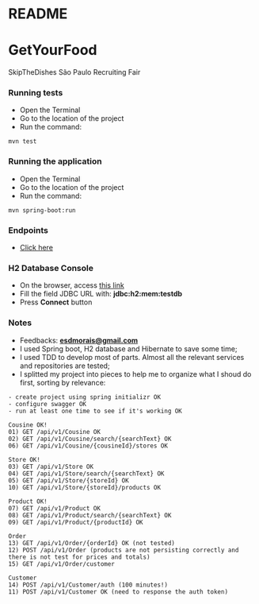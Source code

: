 # README #

# GetYourFood
SkipTheDishes São Paulo Recruiting Fair

### Running tests ###
* Open the Terminal
* Go to the location of the project
* Run the command: 

```
mvn test
```

### Running the application ###
* Open the Terminal
* Go to the location of the project
* Run the command: 

```
mvn spring-boot:run
```

### Endpoints ###
* [Click here](http://localhost:8080/api/v1/swagger-ui.html)


### H2 Database Console ###
* On the browser, access [this link](http://localhost:8080/api/v1/h2-console/)
* Fill the field JDBC URL with: **jdbc:h2:mem:testdb**
* Press **Connect** button


### Notes ###
* Feedbacks: **esdmorais@gmail.com**
* I used Spring boot, H2 database and Hibernate to save some time;
* I used TDD to develop most of parts. Almost all the relevant services and repositories are tested;
* I splitted my project into pieces to help me to organize what I shoud do first, sorting by relevance:

```
- create project using spring initializr OK
- configure swagger OK
- run at least one time to see if it's working OK

Cousine OK!
01) GET /api/v1/Cousine OK
02) GET /api/v1/Cousine/search/{searchText} OK
06) GET /api/v1/Cousine/{cousineId}/stores OK

Store OK!
03) GET /api/v1/Store OK
04) GET /api/v1/Store/search/{searchText} OK
05) GET /api/v1/Store/{storeId} OK
10) GET /api/v1/Store/{storeId}/products OK

Product OK!
07) GET /api/v1/Product OK
08) GET /api/v1/Product/search/{searchText} OK
09) GET /api/v1/Product/{productId} OK

Order
13) GET /api/v1/Order/{orderId} OK (not tested)
12) POST /api/v1/Order (products are not persisting correctly and there is not test for prices and totals)
15) GET /api/v1/Order/customer 

Customer
14) POST /api/v1/Customer/auth (100 minutes!)
11) POST /api/v1/Customer OK (need to response the auth token)
```



